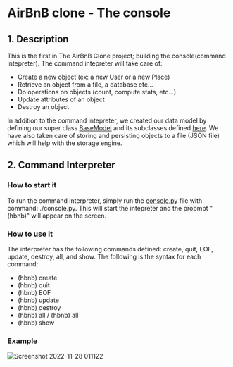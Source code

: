 # AirBnB clone - The console
## 1. Description
This is the first in The AirBnB Clone project; building the console(command intepreter). The command intepreter will take care of:
- Create a new object (ex: a new User or a new Place)
- Retrieve an object from a file, a database etc…
- Do operations on objects (count, compute stats, etc…)
- Update attributes of an object
- Destroy an object

In addition to the command intepreter, we created our data model by defining our super class [BaseModel](https://github.com/ZIHCO/AirBnB_clone/blob/master/models/base_model.py) and its subclasses defined [here](https://github.com/ZIHCO/AirBnB_clone/blob/master/models).
We have also taken care of storing and persisting objects to a file (JSON file) which will help with the storage engine.

## 2. Command Interpreter
### How to start it
To run the command interpreter, simply run the [console.py](https://github.com/ZIHCO/AirBnB_clone/blob/master/console.py) file with command: ./console.py.
This will start the intepreter and the propmpt "(hbnb)" will appear on the screen. 

### How to use it
The interpreter has the following commands defined: create, quit, EOF, update, destroy, all, and show. The following is the syntax for each command:
* (hbnb) create <class name>
* (hbnb) quit
* (hbnb) EOF
* (hbnb) update <class name> <id> <attribute name> <attribute value>
* (hbnb) destroy <class name> <id>
* (hbnb) all / (hbnb) all <class name>
* (hbnb) show <class name> <id>

### Example  
![Screenshot 2022-11-28 011122](https://user-images.githubusercontent.com/54947406/204164804-39664a08-c6d2-4df9-9aa5-53fdfd181f1b.jpg)


